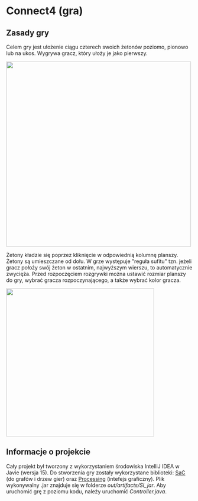 # Connect4 (gra)

## Zasady gry
Celem gry jest ułożenie ciągu czterech swoich żetonów poziomo, pionowo lub na ukos. Wygrywa gracz, który ułoży je jako pierwszy.

<img src="https://github.com/koglecki/Connect4/assets/122780250/1a5b608d-ad74-44da-8293-4bdd8388dc30" width="500" />

Żetony kładzie się poprzez kliknięcie w odpowiednią kolumnę planszy. Żetony są umieszczane od dołu.
W grze występuje "reguła sufitu" tzn. jeżeli gracz położy swój żeton w ostatnim, najwyższym wierszu, to automatycznie zwycięża.
Przed rozpoczęciem rozgrywki można ustawić rozmiar planszy do gry, wybrać gracza rozpoczynającego, a także wybrać kolor gracza.

<img src="https://github.com/koglecki/Connect4/assets/122780250/ae4e4223-79e1-4ec2-8bb2-b3bb25ea914f" width="400" />


## Informacje o projekcie
Cały projekt był tworzony z wykorzystaniem środowiska IntelliJ IDEA w Javie (wersja 15).
Do stworzenia gry zostały wykorzystane biblioteki: [SaC](https://pklesk.github.io/sac/) (do grafów i drzew gier) oraz [Processing](https://processing.org/) (intefejs graficzny).
Plik wykonywalny .jar znajduje się w folderze _out/artifacts/SI_jar_.
Aby uruchomić grę z poziomu kodu, należy uruchomić _Controller.java_.
